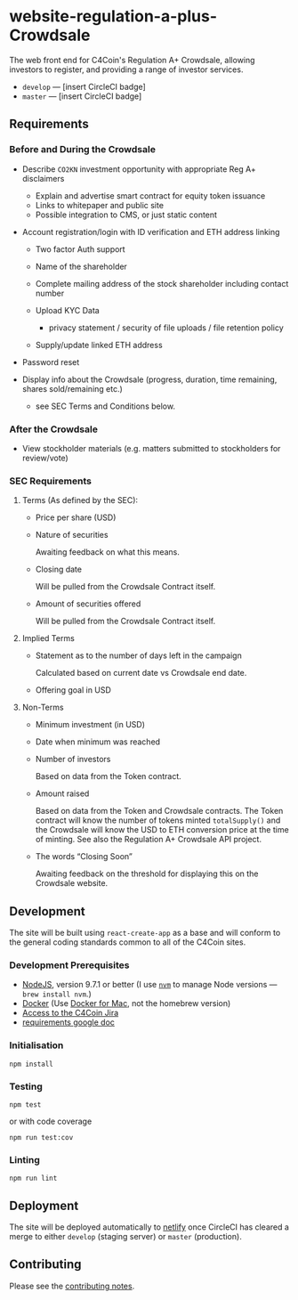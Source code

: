 # website-regulation-a-plus-Crowdsale

The web front end for C4Coin's Regulation A+ Crowdsale, allowing investors to register, and providing a range of investor services.

* `develop` — [insert CircleCI badge]
* `master` — [insert CircleCI badge]

## Requirements

### Before and During the Crowdsale

* Describe `CO2KN` investment opportunity with appropriate Reg A+ disclaimers

  - Explain and advertise smart contract for equity token issuance
  - Links to whitepaper and public site
  - Possible integration to CMS, or just static content

* Account registration/login with ID verification and ETH address linking

  - Two factor Auth support
  - Name of the shareholder
  - Complete mailing address of the stock shareholder including contact number
  - Upload KYC Data

    - privacy statement / security of file uploads / file retention policy

  - Supply/update linked ETH address

* Password reset
* Display info about the Crowdsale (progress, duration, time remaining, shares sold/remaining etc.)

    - see SEC Terms and Conditions below.

### After the Crowdsale

  - View stockholder materials (e.g. matters submitted to stockholders for review/vote)

### SEC Requirements

1. Terms (As defined by the SEC):

    - Price per share (USD)
    - Nature of securities

        Awaiting feedback on what this means.

    - Closing date

        Will be pulled from the Crowdsale Contract itself.

    - Amount of securities offered

        Will be pulled from the Crowdsale Contract itself.

2. Implied Terms

    - Statement as to the number of days left in the campaign

        Calculated based on current date vs Crowdsale end date.

    - Offering goal in USD

3. Non-Terms

    - Minimum investment (in USD)
    - Date when minimum was reached
    - Number of investors

        Based on data from the Token contract.

    - Amount raised

        Based on data from the Token and Crowdsale contracts. The Token contract will know the number of tokens minted `totalSupply()` and the Crowdsale will know the USD to ETH conversion price at the time of minting. See also the Regulation A+ Crowdsale API project.

    - The words “Closing Soon”

        Awaiting feedback on the threshold for displaying this on the Crowdsale website.

## Development

The site will be built using `react-create-app` as a base and will conform to the general coding standards common to all of the C4Coin sites.

### Development Prerequisites

* [NodeJS](htps://nodejs.org), version 9.7.1 or better (I use [`nvm`](https://github.com/creationix/nvm) to manage Node versions — `brew install nvm`.)
* [Docker](https://www.docker.com) (Use [Docker for Mac](https://docs.docker.com/docker-for-mac/), not the homebrew version)
* [Access to the C4Coin Jira](https://c4coin.atlassian.net)
* [requirements google doc](https://docs.google.com/document/d/1s8kTfWc2VzSOXft3Zky7qowFLgNo9YIWEHuVV09LWXs)

### Initialisation

    npm install

### Testing

    npm test

or with code coverage

    npm run test:cov

### Linting

    npm run lint

## Deployment

The site will be deployed automatically to [netlify](https://netlify.com) once CircleCI has cleared a merge to either `develop` (staging server) or `master` (production).

## Contributing

Please see the [contributing notes](CONTRIBUTING.md).
